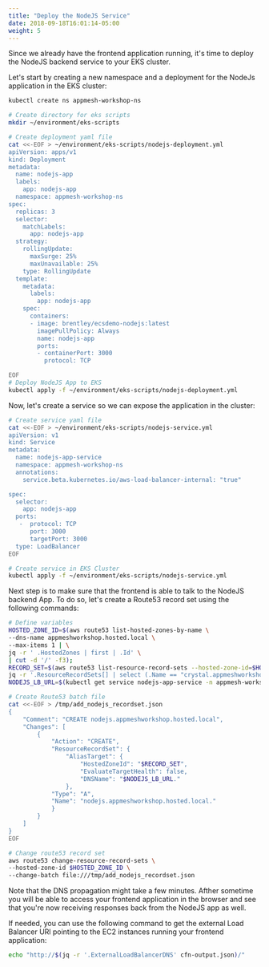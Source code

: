 ```yaml
---
title: "Deploy the NodeJS Service"
date: 2018-09-18T16:01:14-05:00
weight: 5
---
```

Since we already have the frontend application running, it's time to deploy the NodeJS backend service to your EKS cluster.


Let's start by creating a new namespace and a deployment for the NodeJs application in the EKS cluster:



```bash
kubectl create ns appmesh-workshop-ns

# Create directory for eks scripts
mkdir ~/environment/eks-scripts

# Create deployment yaml file
cat <<-EOF > ~/environment/eks-scripts/nodejs-deployment.yml
apiVersion: apps/v1
kind: Deployment
metadata:
  name: nodejs-app
  labels:
    app: nodejs-app
  namespace: appmesh-workshop-ns
spec:
  replicas: 3
  selector:
    matchLabels:
      app: nodejs-app
  strategy:
    rollingUpdate:
      maxSurge: 25%
      maxUnavailable: 25%
    type: RollingUpdate
  template:
    metadata:
      labels:
        app: nodejs-app
    spec:
      containers:
      - image: brentley/ecsdemo-nodejs:latest
        imagePullPolicy: Always
        name: nodejs-app
        ports:
        - containerPort: 3000
          protocol: TCP

EOF
# Deploy NodeJS App to EKS
kubectl apply -f ~/environment/eks-scripts/nodejs-deployment.yml
```

Now, let's create a service so we can expose the application in the cluster:

```bash
# Create service yaml file
cat <<-EOF > ~/environment/eks-scripts/nodejs-service.yml
apiVersion: v1
kind: Service
metadata:
  name: nodejs-app-service
  namespace: appmesh-workshop-ns
  annotations:
    service.beta.kubernetes.io/aws-load-balancer-internal: "true"

spec:
  selector:
    app: nodejs-app
  ports:
   -  protocol: TCP
      port: 3000
      targetPort: 3000
  type: LoadBalancer
EOF

# Create service in EKS Cluster
kubectl apply -f ~/environment/eks-scripts/nodejs-service.yml
```

Next step is to make sure that the frontend is able to talk to the NodeJS backend App. To do so, let's create a Route53 record set using the following commands:

```bash
# Define variables
HOSTED_ZONE_ID=$(aws route53 list-hosted-zones-by-name \
--dns-name appmeshworkshop.hosted.local \
--max-items 1 | \
jq -r ' .HostedZones | first | .Id' \
| cut -d '/' -f3);
RECORD_SET=$(aws route53 list-resource-record-sets --hosted-zone-id=$HOSTED_ZONE_ID | \
jq -r '.ResourceRecordSets[] | select (.Name == "crystal.appmeshworkshop.hosted.local.") | '.AliasTarget.HostedZoneId'');
NODEJS_LB_URL=$(kubectl get service nodejs-app-service -n appmesh-workshop-ns -o json | jq -r '.status.loadBalancer.ingress[].hostname')

# Create Route53 batch file
cat <<-EOF > /tmp/add_nodejs_recordset.json
{
    "Comment": "CREATE nodejs.appmeshworkshop.hosted.local",
    "Changes": [
        {
            "Action": "CREATE",
            "ResourceRecordSet": {
                "AliasTarget": {
                    "HostedZoneId": "$RECORD_SET",
                    "EvaluateTargetHealth": false,
                    "DNSName": "$NODEJS_LB_URL."
                },
            "Type": "A",
            "Name": "nodejs.appmeshworkshop.hosted.local."
            }
        }
    ]
}
EOF

# Change route53 record set
aws route53 change-resource-record-sets \
--hosted-zone-id $HOSTED_ZONE_ID \
--change-batch file:///tmp/add_nodejs_recordset.json
```

Note that the DNS propagation might take a few minutes. Afther sometime you will be able to access your frontend application in the browser and see that you're now receiving responses back from the NodeJS app as well.

If needed, you can use the following command to get the external Load Balancer URl pointing to the EC2 instances running your frontend application:

```bash
echo "http://$(jq -r '.ExternalLoadBalancerDNS' cfn-output.json)/"
```